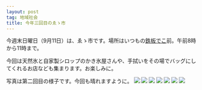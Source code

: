 ```yaml
---
layout: post
tag: 地域社会
title: 今年三回目のゑゝ市
---
```

今週末日曜日（9月11日）は、ゑゝ市です。場所はいつもの[鉄板でこ](https://www.facebook.com/deko.noto/)前。午前8時から11時まで。

今回は天然氷と自家製シロップのかき氷屋さんや、手拭いをその場でバッグにしてくれるお店なども集まります。お楽しみに。

写真は第二回目の様子です。今回も晴れますように。
![](https://image.jimcdn.com/app/cms/image/transf/dimension=1920x400:format=jpg/path/sb3abaac21a4556dd/image/i73bb720b7e692699/version/1471215822/image.jpg)
![](https://image.jimcdn.com/app/cms/image/transf/dimension=1920x400:format=jpg/path/sb3abaac21a4556dd/image/i77529f67a3e607b7/version/1471215830/image.jpg)
![](https://image.jimcdn.com/app/cms/image/transf/dimension=1920x400:format=jpg/path/sb3abaac21a4556dd/image/i3dc5e76280041d90/version/1471215895/image.jpg)
![](https://image.jimcdn.com/app/cms/image/transf/dimension=1920x400:format=jpg/path/sb3abaac21a4556dd/image/i67a65f245ff8957a/version/1471215895/image.jpg)
![](https://image.jimcdn.com/app/cms/image/transf/dimension=1920x400:format=jpg/path/sb3abaac21a4556dd/image/ibeac729d4ff68f12/version/1471436836/image.jpg)
![](https://image.jimcdn.com/app/cms/image/transf/dimension=1920x400:format=jpg/path/sb3abaac21a4556dd/image/i59fe5f506eb1a387/version/1471436836/image.jpg)
![](https://image.jimcdn.com/app/cms/image/transf/dimension=1920x400:format=jpg/path/sb3abaac21a4556dd/image/i21d5453337144860/version/1471436836/image.jpg)

